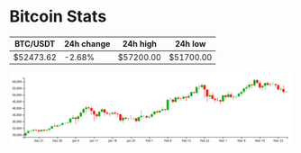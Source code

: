 # Bitcoin Stats

BTC/USDT|24h change|24h high|24h low|
|---|---|---|---|
|$52473.62|-2.68%|$57200.00|$51700.00|

<img src="./chart.svg">
